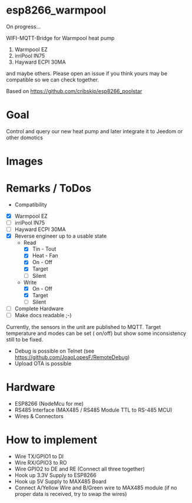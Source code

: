 # esp8266_warmpool

On progress...

WIFI-MQTT-Bridge for Warmpool heat pump

  1. Warmpool EZ
  2. irriPool IN75
  3. Hayward ECPI 30MA


and maybe others. Please open an issue if you think yours may be compatible so we can check together.
 

Based on https://github.com/cribskip/esp8266_poolstar
  


# Goal
Control and query our new heat pump and later integrate it to Jeedom or other domotics
# Images


# Remarks / ToDos
- Compatibility
 - [x] Warmpool EZ 
 - [ ] irriPool IN75
 - [ ] Hayward ECPI 30MA
- [x] Reverse engineer up to a usable state
  - Read
    - [x] Tin - Tout
    - [x] Heat - Fan
    - [x] On - Off
    - [x] Target
    - [ ] Silent
  - Write
    - [x] On - Off
    - [x] Target
    - [ ] Silent
- [ ] Complete Hardware
- [ ] Make docs readable ;-)

Currently, the sensors in the unit are published to MQTT. Target temperature and modes can be set ( on/off) but show some inconsistency still to be fixed.
- Debug is possible on Telnet (see https://github.com/JoaoLopesF/RemoteDebug)
- Upload OTA is possible

# Hardware
  * ESP8266 (NodeMcu for me)
  * RS485 Interface (MAX485 / RS485 Module TTL to RS-485 MCU)
  * Wires & Connectors

# How to implement
  - Wire TX/GPIO1 to DI
  - Wire RX/GPIO3 to RO
  - Wire GPIO2 to DE and RE (Connect all three together)
  - Hook up 3.3V Supply to ESP8266
  - Hook up 5V Supply to MAX485 Board
  - Connect A/Yellow Wire and B/Green wire to MAX485 module (if no proper data is received, try to swap the wires)
